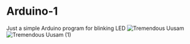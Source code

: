 # Arduino-1
Just a simple Arduino program for blinking LED
![Tremendous Uusam](https://user-images.githubusercontent.com/86152376/151489854-60b0590b-7b6c-44fc-9654-b956f5375943.png)
![Tremendous Uusam (1)](https://user-images.githubusercontent.com/86152376/151489859-386f2a22-7fa2-4d95-8eb4-9f77ecb0b1b8.png)
